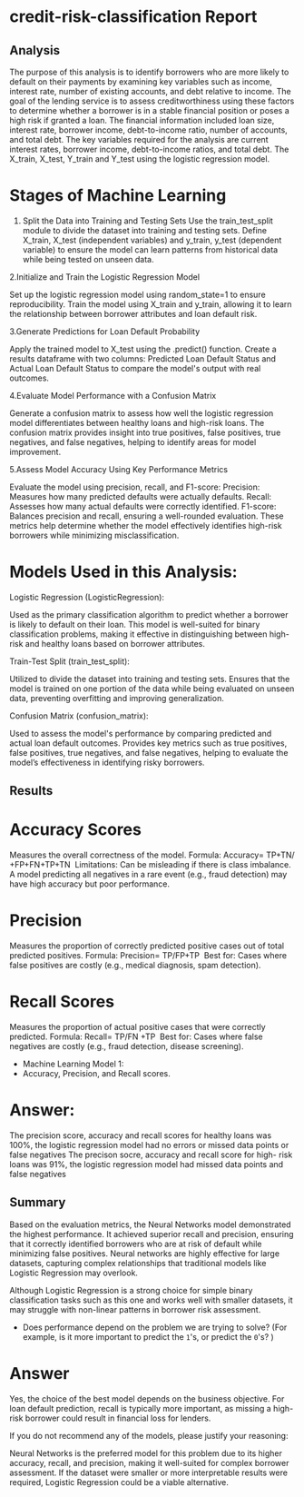 # credit-risk-classification Report 

 ## Analysis 
The purpose of this analysis is to identify borrowers who are more likely to default on their payments by examining key variables such as income, interest rate, number of existing accounts, and debt relative to income. The goal of the lending service is to assess creditworthiness using these factors to determine whether a borrower is in a stable financial position or poses a high risk if granted a loan.
The financial information included loan size, interest rate, borrower income, debt-to-income ratio, number of accounts, and total debt. The key variables required for the analysis are current interest rates, borrower income, debt-to-income ratios, and total debt. The X_train, X_test, Y_train and Y_test using the logistic regression model. 


# Stages of Machine Learning
  
1. Split the Data into Training and Testing Sets
Use the train_test_split module to divide the dataset into training and testing sets.
Define X_train, X_test (independent variables) and y_train, y_test (dependent variable) to ensure the model can learn patterns from historical data while being tested on unseen data.

2.Initialize and Train the Logistic Regression Model

Set up the logistic regression model using random_state=1 to ensure reproducibility.
Train the model using X_train and y_train, allowing it to learn the relationship between borrower attributes and loan default risk.

3.Generate Predictions for Loan Default Probability

Apply the trained model to X_test using the .predict() function.
Create a results dataframe with two columns: Predicted Loan Default Status and Actual Loan Default Status to compare the model's output with real outcomes.

4.Evaluate Model Performance with a Confusion Matrix

Generate a confusion matrix to assess how well the logistic regression model differentiates between healthy loans and high-risk loans.
The confusion matrix provides insight into true positives, false positives, true negatives, and false negatives, helping to identify areas for model improvement.

5.Assess Model Accuracy Using Key Performance Metrics

Evaluate the model using precision, recall, and F1-score:
Precision: Measures how many predicted defaults were actually defaults.
Recall: Assesses how many actual defaults were correctly identified.
F1-score: Balances precision and recall, ensuring a well-rounded evaluation.
These metrics help determine whether the model effectively identifies high-risk borrowers while minimizing misclassification.

# Models Used in this Analysis: 

Logistic Regression (LogisticRegression):

Used as the primary classification algorithm to predict whether a borrower is likely to default on their loan.
This model is well-suited for binary classification problems, making it effective in distinguishing between high-risk and healthy loans based on borrower attributes.

Train-Test Split (train_test_split):

Utilized to divide the dataset into training and testing sets.
Ensures that the model is trained on one portion of the data while being evaluated on unseen data, preventing overfitting and improving generalization.


Confusion Matrix (confusion_matrix):

Used to assess the model's performance by comparing predicted and actual loan default outcomes.
Provides key metrics such as true positives, false positives, true negatives, and false negatives, helping to evaluate the model’s effectiveness in identifying risky borrowers.

## Results 

# Accuracy Scores
Measures the overall correctness of the model.
Formula:
Accuracy= 
TP+TN/
+FP+FN+TP+TN
​ 
Limitations:
Can be misleading if there is class imbalance.
A model predicting all negatives in a rare event (e.g., fraud detection) may have high accuracy but poor performance.

# Precision
Measures the proportion of correctly predicted positive cases out of total predicted positives.
Formula:
Precision= 
TP/FP+TP
​ 
Best for:
Cases where false positives are costly (e.g., medical diagnosis, spam detection).

# Recall Scores 
Measures the proportion of actual positive cases that were correctly predicted.
Formula:
Recall= 
TP/FN +TP
​
Best for:
Cases where false negatives are costly (e.g., fraud detection, disease screening).

* Machine Learning Model 1:
*  Accuracy, Precision, and Recall scores.
  # Answer:
The precision score, accuracy and recall scores for healthy loans was 100%, the logistic regression model had no errors or missed data points or false negatives
The precison socre, accuracy and recall score for high- risk loans was 91%, the logistic regression model had missed data points and false negatives 

## Summary 

Based on the evaluation metrics, the Neural Networks model demonstrated the highest performance.
It achieved superior recall and precision, ensuring that it correctly identified borrowers who are at risk of default while minimizing false positives.
Neural networks are highly effective for large datasets, capturing complex relationships that traditional models like Logistic Regression may overlook.

Although Logistic Regression is a strong choice for simple binary classification tasks such as this one and works well with smaller datasets, it may struggle with non-linear patterns in borrower risk assessment.

* Does performance depend on the problem we are trying to solve? (For example, is it more important to predict the `1`'s, or predict the `0`'s? )
# Answer 
Yes, the choice of the best model depends on the business objective.
For loan default prediction, recall is typically more important, as missing a high-risk borrower could result in financial loss for lenders.
   

If you do not recommend any of the models, please justify your reasoning:

Neural Networks is the preferred model for this problem due to its higher accuracy, recall, and precision, making it well-suited for complex borrower assessment.
If the dataset were smaller or more interpretable results were required, Logistic Regression could be a viable alternative.



